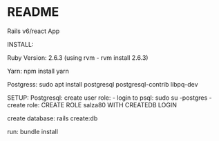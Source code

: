 # README

Rails v6/react App


INSTALL: 

Ruby Version: 2.6.3  (using rvm - rvm install 2.6.3)

Yarn: npm install yarn

Postgress: sudo apt install postgresql postgresql-contrib libpq-dev

SETUP: 
Postgresql:
	create user role:  	- login to psql: sudo su -postgres
					   	- create role: CREATE ROLE salza80 WITH CREATEDB LOGIN

create database:  rails create:db

run: 
	bundle install
